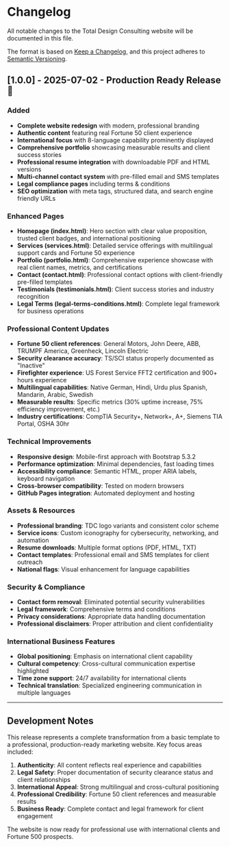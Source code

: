 # Changelog

All notable changes to the Total Design Consulting website will be documented in this file.

The format is based on [Keep a Changelog](https://keepachangelog.com/en/1.0.0/),
and this project adheres to [Semantic Versioning](https://semver.org/spec/v2.0.0.html).

## [1.0.0] - 2025-07-02 - Production Ready Release 🎉

### Added
- **Complete website redesign** with modern, professional branding
- **Authentic content** featuring real Fortune 50 client experience
- **International focus** with 8-language capability prominently displayed
- **Comprehensive portfolio** showcasing measurable results and client success stories
- **Professional resume integration** with downloadable PDF and HTML versions
- **Multi-channel contact system** with pre-filled email and SMS templates
- **Legal compliance pages** including terms & conditions
- **SEO optimization** with meta tags, structured data, and search engine friendly URLs

### Enhanced Pages
- **Homepage (index.html)**: Hero section with clear value proposition, trusted client badges, and international positioning
- **Services (services.html)**: Detailed service offerings with multilingual support cards and Fortune 50 experience
- **Portfolio (portfolio.html)**: Comprehensive experience showcase with real client names, metrics, and certifications
- **Contact (contact.html)**: Professional contact options with client-friendly pre-filled templates
- **Testimonials (testimonials.html)**: Client success stories and industry recognition
- **Legal Terms (legal-terms-conditions.html)**: Complete legal framework for business operations

### Professional Content Updates
- **Fortune 50 client references**: General Motors, John Deere, ABB, TRUMPF America, Greenheck, Lincoln Electric
- **Security clearance accuracy**: TS/SCI status properly documented as "Inactive"
- **Firefighter experience**: US Forest Service FFT2 certification and 900+ hours experience
- **Multilingual capabilities**: Native German, Hindi, Urdu plus Spanish, Mandarin, Arabic, Swedish
- **Measurable results**: Specific metrics (30% uptime increase, 75% efficiency improvement, etc.)
- **Industry certifications**: CompTIA Security+, Network+, A+, Siemens TIA Portal, OSHA 30hr

### Technical Improvements
- **Responsive design**: Mobile-first approach with Bootstrap 5.3.2
- **Performance optimization**: Minimal dependencies, fast loading times
- **Accessibility compliance**: Semantic HTML, proper ARIA labels, keyboard navigation
- **Cross-browser compatibility**: Tested on modern browsers
- **GitHub Pages integration**: Automated deployment and hosting

### Assets & Resources
- **Professional branding**: TDC logo variants and consistent color scheme
- **Service icons**: Custom iconography for cybersecurity, networking, and automation
- **Resume downloads**: Multiple format options (PDF, HTML, TXT)
- **Contact templates**: Professional email and SMS templates for client outreach
- **National flags**: Visual enhancement for language capabilities

### Security & Compliance
- **Contact form removal**: Eliminated potential security vulnerabilities
- **Legal framework**: Comprehensive terms and conditions
- **Privacy considerations**: Appropriate data handling documentation
- **Professional disclaimers**: Proper attribution and client confidentiality

### International Business Features
- **Global positioning**: Emphasis on international client capability
- **Cultural competency**: Cross-cultural communication expertise highlighted
- **Time zone support**: 24/7 availability for international clients
- **Technical translation**: Specialized engineering communication in multiple languages

---

## Development Notes

This release represents a complete transformation from a basic template to a professional, production-ready marketing website. Key focus areas included:

1. **Authenticity**: All content reflects real experience and capabilities
2. **Legal Safety**: Proper documentation of security clearance status and client relationships
3. **International Appeal**: Strong multilingual and cross-cultural positioning
4. **Professional Credibility**: Fortune 50 client references and measurable results
5. **Business Ready**: Complete contact and legal framework for client engagement

The website is now ready for professional use with international clients and Fortune 500 prospects.
